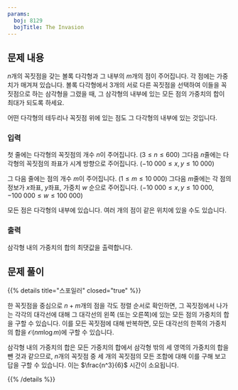 ```yaml
---
params:
  boj: 8129
  bojTitle: The Invasion
---
```


## 문제 내용

$n$개의 꼭짓점을 갖는 볼록 다각형과 그 내부의 $m$개의 점이 주어집니다. 각 점에는 가중치가 매겨져 있습니다. 볼록 다각형에서 3개의 서로 다른 꼭짓점을 선택하여 이들을 꼭짓점으로 하는 삼각형을 그렸을 때,
그 삼각형의 내부에 있는 모든 점의 가중치의 합이 최대가 되도록 하세요.

어떤 다각형의 테두리나 꼭짓점 위에 있는 점도 그 다각형의 내부에 있는 것입니다.

### 입력

첫 줄에는 다각형의 꼭짓점의 개수 $n$이 주어집니다. ($3 \le n \le 600$) 그다음 $n$줄에는 다각형의 꼭짓점의 좌표가 시계 방향으로 주어집니다. ($-10\;000 \le x, y \le 10\;000$)

그 다음 줄에는 점의 개수 $m$이 주어집니다. ($1 \le m \le 10\;000$) 그다음 $m$줄에는 각 점의 정보가 $x$좌표, $y$좌표, 가중치 $w$ 순으로 주어집니다. ($-10\;000 \le x, y \le 10\;000$, $-100\;000 \le w \le 100\;000$)

모든 점은 다각형의 내부에 있습니다. 여러 개의 점이 같은 위치에 있을 수도 있습니다.

### 출력

삼각형 내의 가중치의 합의 최댓값을 출력합니다.

## 문제 풀이

{{% details title="스포일러" closed="true" %}}

한 꼭짓점을 중심으로 $n+m$개의 점을 각도 정렬 순서로 확인하면, 그 꼭짓점에서 나가는 각각의 대각선에 대해 그 대각선의 왼쪽 (또는 오른쪽)에 있는 모든 점의 가중치의 합을 구할 수 있습니다.
이를 모든 꼭짓점에 대해 반복하면, 모든 대각선의 한쪽의 가중치의 합을 $\mathcal{O} (n m \log m)$에 구할 수 있습니다.

삼각형 내의 가중치의 합은 모든 가중치의 합에서 삼각형 밖의 세 영역의 가중치의 합을 뺀 것과 같으므로, $n$개의 꼭짓점 중 세 개의 꼭짓점의 모든 조합에 대해 이를 구해 보고 답을 구할 수 있습니다. 이는 $\frac{n^3}{6}$ 시간이 소요됩니다.

{{% /details %}}
